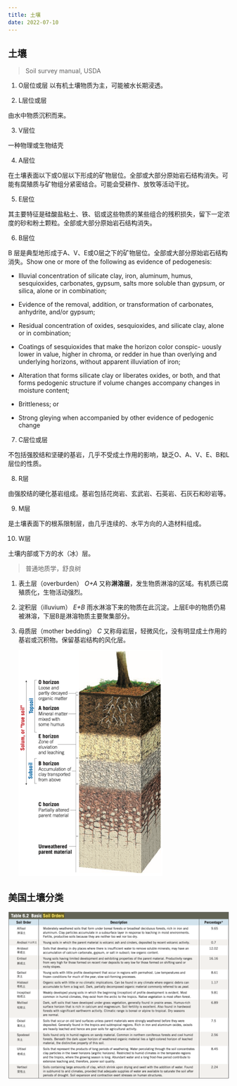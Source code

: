 ```yaml
---
title: 土壤
date: 2022-07-10
---
```


## 土壤

> Soil survey manual, USDA

1. O层位或层
  以有机土壤物质为主，可能被水长期浸透。

2. L层位或层

  由水中物质沉积而来。

3. V层位

  一种物理或生物结壳

4. A层位

  在土壤表面以下或O层以下形成的矿物层位。全部或大部分原始岩石结构消失。可能有腐殖质与矿物组分紧密结合。可能会受耕作、放牧等活动干扰。

5. E层位

  其主要特征是硅酸盐粘土、铁、铝或这些物质的某些组合的残积损失，留下一定浓度的砂和粉土颗粒。全部或大部分原始岩石结构消失。

6. B层位

  B 层是典型地形成于A、V、E或O层之下的矿物层位。全部或大部分原始岩石结构消失。Show one or more of the following as evidence of pedogenesis:

  - Illuvial concentration of silicate clay, iron, aluminum, humus, sesquioxides, carbonates, gypsum, salts more soluble than gypsum, or silica, alone or in combination;

  - Evidence of the removal, addition, or transformation of carbonates, anhydrite, and/or gypsum;

  - Residual concentration of oxides, sesquioxides, and silicate clay, alone or in combination;

  - Coatings of sesquioxides that make the horizon color conspic- uously lower in value, higher in chroma, or redder in hue than overlying and underlying horizons, without apparent illuviation of iron;

  - Alteration that forms silicate clay or liberates oxides, or both, and that forms pedogenic structure if volume changes accompany changes in moisture content;

  - Brittleness; or

  - Strong gleying when accompanied by other evidence of pedogenic change

7. C层位或层

  不包括强胶结和坚硬的基岩，几乎不受成土作用的影响，缺乏O、A、V、E、B和L层位的性质。

8. R层

  由强胶结的硬化基岩组成。基岩包括花岗岩、玄武岩、石英岩、石灰石和砂岩等。

9. M层

  是土壤表面下的根系限制层，由几乎连续的、水平方向的人造材料组成。

10. W层

  土壤内部或下方的水（冰）层。

> 普通地质学，舒良树

1. 表土层（overburden）
    *O+A* 又称**淋溶层**，发生物质淋溶的区域。有机质已腐殖质化，生物活动强烈。
2. 淀积层（illuvium）
    *E+B* 雨水淋溶下来的物质在此沉淀。上层E中的物质仍易被淋溶，下层B是淋溶物质主要聚集部分。
3. 母质层（mother bedding）
    *C* 又称母岩层，轻微风化，没有明显成土作用的基岩或沉积物。保留基岩结构的风化层。

    <img src="/assets/images/soil_profile.png" alt="soil_profile" style="zoom:50%;" />

## 美国土壤分类

![basic_soil_orders](/assets/images/basic_soil_orders.png)
